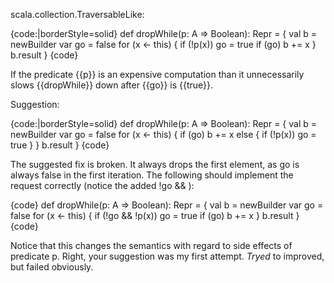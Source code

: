 scala.collection.TraversableLike:

{code:|borderStyle=solid}
def dropWhile(p: A => Boolean): Repr = {
  val b = newBuilder
  var go = false
  for (x <- this) {
    if (!p(x)) go = true
    if (go) b += x
  }
  b.result
}
{code}


If the predicate {{p}} is an expensive computation than it unnecessarily slows {{dropWhile}} down after {{go}} is {{true}}.

Suggestion:

{code:|borderStyle=solid}
def dropWhile(p: A => Boolean): Repr = {
  val b = newBuilder
  var go = false
  for (x <- this) {
    if (go) b += x
    else { if (!p(x)) go = true }
  }
  b.result
}
{code}

The suggested fix is broken. It always drops the first element, as go is always false in the first iteration. The following should implement the request correctly (notice the added !go && ):

{code}
def dropWhile(p: A => Boolean): Repr = {
  val b = newBuilder
  var go = false
  for (x <- this) {
    if (!go && !p(x)) go = true
    if (go) b += x
  }
  b.result
}
{code}

Notice that this changes the semantics with regard to side effects of predicate p.
Right, your suggestion was my first attempt. *Tryed* to improved, but failed obviously.
